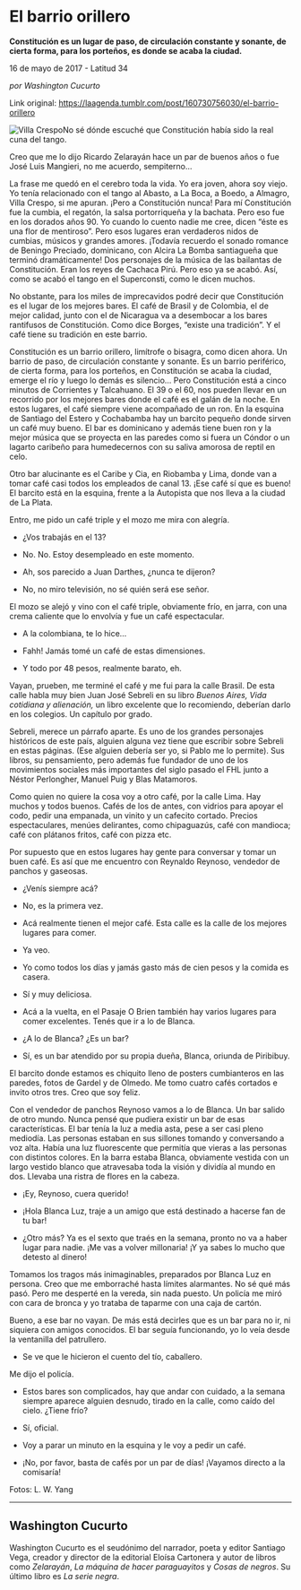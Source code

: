 # El barrio orillero

**Constitución es un lugar de paso, de
circulación constante y sonante, de cierta
forma, para los porteños, es donde se acaba la ciudad.**

16 de mayo de 2017 - Latitud 34

_por Washington Cucurto_

Link original: https://laagenda.tumblr.com/post/160730756030/el-barrio-orillero

![Villa Crespo](https://64.media.tumblr.com/841d112c7ac46dd40cb892c345529a17/tumblr_inline_p8zhxhmlLM1t6q87u_500.jpg)No sé dónde escuché que Constitución
había sido la real cuna del tango. 


Creo que me lo dijo Ricardo Zelarayán
hace un par de buenos años o fue José Luis Mangieri, no me acuerdo,
sempiterno…

La frase me quedó en el cerebro toda
la vida. Yo era joven, ahora soy viejo. Yo tenía relacionado con el
tango al Abasto, a La Boca, a Boedo, a Almagro, Villa
Crespo, si me apuran. ¡Pero a Constitución nunca! Para mí
Constitución fue la cumbia, el regatón, la salsa portorriqueña y
la bachata. Pero eso fue en los dorados años 90. Yo cuando lo cuento
nadie me cree, dicen “éste es una flor de mentiroso”. Pero esos
lugares eran verdaderos nidos de cumbias, músicos y grandes amores.
¡Todavía recuerdo el sonado romance de Beningo Preciado,
dominicano, con Alcira La Bomba santiagueña que terminó
dramáticamente! Dos personajes de la música de las bailantas de
Constitución. Eran los reyes de Cachaca Pirú. Pero eso ya se acabó.
Así, como se acabó el tango en el Superconsti, como le dicen
muchos.

No obstante, para los miles de
imprecavidos podré decir que Constitución es el lugar de los mejores
bares. El café de Brasil y de Colombia, el de mejor calidad, junto
con el de Nicaragua va a desembocar a los bares rantifusos de
Constitución. Como dice Borges, “existe una tradición”. Y el
café tiene su tradición en este barrio.

Constitución es un barrio orillero,
limítrofe o bisagra, como dicen ahora. Un barrio de paso, de
circulación constante y sonante. Es un barrio periférico, de cierta
forma, para los porteños, en Constitución se acaba la ciudad,
emerge el río y luego lo demás es silencio… Pero Constitución
está a cinco minutos de Corrientes y Talcahuano. El 39 o el 60, nos
pueden llevar en un recorrido por los mejores bares donde el café es
el galán de la noche. En estos lugares, el café siempre viene
acompañado de un ron. En la esquina de Santiago del Estero y
Cochabamba hay un barcito pequeño donde sirven un café muy bueno.
El bar es dominicano y además tiene buen ron y la mejor música que
se proyecta en las paredes como si fuera un Cóndor o un lagarto
caribeño para humedecernos con su saliva amorosa de reptil en celo. 


Otro bar alucinante es el Caribe y Cia,
en Riobamba y Lima, donde van a tomar café casi todos los empleados
de canal 13. ¡Ese café sí que es bueno! El barcito está en la
esquina, frente a la Autopista que nos lleva a la ciudad de La Plata.


Entro, me pido un café triple y el
mozo me mira con alegría.

- ¿Vos trabajás en el 13?

- No. No. Estoy desempleado en este
 momento.

- Ah, sos parecido a Juan Darthes,
 ¿nunca te dijeron?

- No, no miro televisión, no sé
 quién será ese señor.

El mozo se alejó y vino con el café
triple, obviamente frío, en jarra, con una crema caliente que lo
envolvía y fue un café espectacular.

- A la colombiana, te lo hice…

- Fahh! Jamás tomé un café de
 estas dimensiones.

- Y todo por 48 pesos, realmente
 barato, eh.

Vayan, prueben, me terminé el café y
me fui para la calle Brasil. De esta calle habla muy bien Juan José
Sebreli en su libro *Buenos Aires, Vida cotidiana y alienación,*
un libro excelente que lo recomiendo, deberían darlo en los
colegios. Un capítulo por grado. 


Sebreli, merece un párrafo aparte. Es
uno de los grandes personajes históricos de este país, alguien
alguna vez tiene que escribir sobre Sebreli en estas páginas. (Ese
alguien debería ser yo, si Pablo me lo permite). Sus libros, su
pensamiento, pero además fue fundador de uno de los movimientos
sociales más importantes del siglo pasado el FHL junto a Néstor
Perlongher, Manuel Puig y Blas Matamoros. 


Como quien no quiere la cosa voy a otro
café, por la calle Lima. Hay muchos y todos buenos. Cafés de los de
antes, con vidrios para apoyar el codo, pedir una empanada, un vinito
y un cafecito cortado. Precios espectaculares, menúes delirantes,
como chipaguazús, café con mandioca; café con plátanos fritos,
café con pizza etc. 


Por supuesto que en estos lugares hay
gente para conversar y tomar un buen café. Es así que me encuentro
con Reynaldo Reynoso, vendedor de panchos y gaseosas.

- ¿Venís siempre acá?

- No, es la primera vez. 
 

- Acá realmente tienen el mejor
 café. Esta calle es la calle de los mejores lugares para comer.

- Ya veo.

- Yo como todos los días y jamás
 gasto más de cien pesos y la comida es casera. 
 

- Sí y muy deliciosa.

- Acá a la vuelta, en el Pasaje O
 Brien también hay varios lugares para comer excelentes. Tenés que
 ir a lo de Blanca.

- ¿A lo de Blanca? ¿Es un bar?

- Sí, es un bar atendido por su
 propia dueña, Blanca, oriunda de Piribibuy. 
 

El barcito donde estamos es chiquito
lleno de posters cumbianteros en las paredes, fotos de Gardel y de
Olmedo. Me tomo cuatro cafés cortados e invito otros tres. Creo que
soy feliz.

Con el vendedor de panchos Reynoso
vamos a lo de Blanca. Un bar salido de otro mundo. Nunca pensé que
pudiera existir un bar de esas características. El bar tenía la luz
a media asta, pese a ser casi pleno mediodía. Las personas estaban
en sus sillones tomando y conversando a voz alta. Había una luz
fluorescente que permitía que vieras a las personas con distintos
colores. En la barra estaba Blanca, obviamente vestida con un largo
vestido blanco que atravesaba toda la visión y dividía al mundo en
dos. Llevaba una ristra de flores en la cabeza.

- ¡Ey, Reynoso, cuera querido!

- ¡Hola Blanca Luz, traje a un
 amigo que está destinado a hacerse fan de tu bar!

- ¿Otro más? Ya es el sexto que
 traés en la semana, pronto no va a haber lugar para nadie. ¡Me vas
 a volver millonaria! ¡Y ya sabes lo mucho que detesto al dinero!

Tomamos los tragos más inimaginables,
preparados por Blanca Luz en persona. Creo que me emborraché hasta
límites alarmantes. No sé qué más pasó. Pero me desperté en la
vereda, sin nada puesto. Un policía me miró con cara de bronca y yo
trataba de taparme con una caja de cartón. 


Bueno, a ese bar no vayan. De más está
decirles que es un bar para no ir, ni siquiera con amigos conocidos.
El bar seguía funcionando, yo lo veía desde la ventanilla del
patrullero.

- Se ve que le hicieron el cuento
 del tío, caballero.

Me dijo el policía.

- Estos bares son complicados, hay
 que andar con cuidado, a la semana siempre aparece alguien desnudo,
 tirado en la calle, como caído del cielo. ¿Tiene frío?

- Sí, oficial.

- Voy a parar un minuto en la
 esquina y le voy a pedir un café.

- ¡No, por favor, basta de cafés
 por un par de días! ¡Vayamos directo a la comisaría!

  
Fotos: L. W. Yang 
 
 
 




---

 Washington Cucurto
-------------------


 Washington Cucurto es el seudónimo del narrador, poeta y editor Santiago Vega, creador y director de la editorial Eloísa Cartonera y autor de libros como *Zelarayán*, *La máquina de hacer paraguayitos* y *Cosas de negros*. Su último libro es *La serie negra*. 

